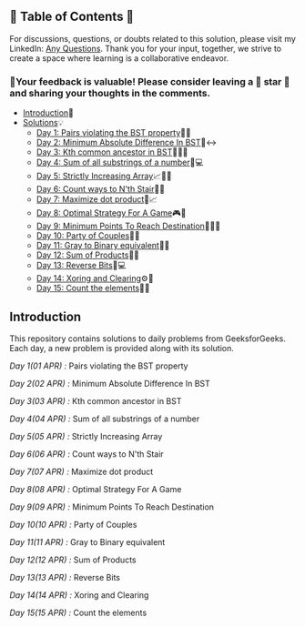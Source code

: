 ## 📜 Table of Contents 📜

For discussions, questions, or doubts related to this solution, please visit my LinkedIn: [Any Questions](https://www.linkedin.com/in/het-patel-8b110525a/). Thank you for your input, together, we strive to create a space where learning is a collaborative endeavor.

### 🔮Your feedback is valuable! Please consider leaving a 🌟 star 🌟 and sharing your thoughts in the comments.

- [Introduction](https://github.com/Hunterdii/GeeksforGeeks-POTD/blob/main/README.md)📝
- [Solutions](https://github.com/Hunterdii/GeeksforGeeks-POTD/tree/main/April%202024%20GFG%20SOLUTION)💡
  - [Day 1: Pairs violating the BST property](https://github.com/Hunterdii/GeeksforGeeks-POTD/blob/main/April%202024%20GFG%20SOLUTION/01(April)%20Pairs%20violating%20the%20BST%20property.md)🌳🚫
  - [Day 2: Minimum Absolute Difference In BST](https://github.com/Hunterdii/GeeksforGeeks-POTD/blob/main/April%202024%20GFG%20SOLUTION/02(April)%20Minimum%20Absolute%20Difference%20In%20BST.md)🌳↔️
  - [Day 3: Kth common ancestor in BST](https://github.com/Hunterdii/GeeksforGeeks-POTD/blob/main/April%202024%20GFG%20SOLUTION/03(April)%20Kth%20common%20ancestor%20in%20BST.md)🌳🕵️‍♂️
  - [Day 4: Sum of all substrings of a number](https://github.com/Hunterdii/GeeksforGeeks-POTD/blob/main/April%202024%20GFG%20SOLUTION/04(April)%20Sum%20of%20all%20substrings%20of%20a%20number.md)🔢💻
  - [Day 5: Strictly Increasing Array](https://github.com/Hunterdii/GeeksforGeeks-POTD/blob/main/April%202024%20GFG%20SOLUTION/05(April)%20Strictly%20Increasing%20Array.md)📈🔼🔢
  - [Day 6: Count ways to N'th Stair](https://github.com/Hunterdii/GeeksforGeeks-POTD/blob/main/April%202024%20GFG%20SOLUTION/06(April)%20Count%20Ways%20to%20N'th%20Stair.md)🔢🎢
  - [Day 7: Maximize dot product](https://github.com/Hunterdii/GeeksforGeeks-POTD/blob/main/April%202024%20GFG%20SOLUTION/07(April)%20Maximize%20dot%20product.md)🎯📈
  - [Day 8: Optimal Strategy For A Game](https://github.com/Hunterdii/GeeksforGeeks-POTD/blob/main/April%202024%20GFG%20SOLUTION/08(April)%20Optimal%20Strategy%20For%20A%20Game.md)🎮🤔
  - [Day 9: Minimum Points To Reach Destination](https://github.com/Hunterdii/GeeksforGeeks-POTD/blob/main/April%202024%20GFG%20SOLUTION/09(April)%20Minimum%20Points%20To%20Reach%20Destination.md)🏃‍♂️🎯
  - [Day 10: Party of Couples](https://github.com/Hunterdii/GeeksforGeeks-POTD/blob/main/April%202024%20GFG%20SOLUTION/10(April)%20Party%20of%20Couples.md)👫🥂
  - [Day 11: Gray to Binary equivalent](https://github.com/Hunterdii/GeeksforGeeks-POTD/blob/main/April%202024%20GFG%20SOLUTION/11(April)%20Gray%20to%20Binary%20equivalent.md)🧮🔣
  - [Day 12: Sum of Products](https://github.com/Hunterdii/GeeksforGeeks-POTD/blob/main/April%202024%20GFG%20SOLUTION/12(April)%20Sum%20of%20Products.md)🔢➕
  - [Day 13: Reverse Bits](https://github.com/Hunterdii/GeeksforGeeks-POTD/blob/main/April%202024%20GFG%20SOLUTION/13(April)%20Reverse%20Bits.md)🔀💻
  - [Day 14: Xoring and Clearing](https://github.com/Hunterdii/GeeksforGeeks-POTD/blob/main/April%202024%20GFG%20SOLUTION/14(April)%20Xoring%20and%20Clearing.md)⚙️🧹
  - [Day 15: Count the elements](https://github.com/Hunterdii/GeeksforGeeks-POTD/blob/main/April%202024%20GFG%20SOLUTION/15(April)%20Count%20the%20elements.md)🔢🔝
## Introduction

This repository contains solutions to daily problems from GeeksforGeeks. Each day, a new problem is provided along with its solution.

*Day 1(01 APR) :* Pairs violating the BST property

*Day 2(02 APR) :* Minimum Absolute Difference In BST

*Day 3(03 APR) :* Kth common ancestor in BST

*Day 4(04 APR) :* Sum of all substrings of a number

*Day 5(05 APR) :* Strictly Increasing Array

*Day 6(06 APR) :* Count ways to N'th Stair

*Day 7(07 APR) :* Maximize dot product

*Day 8(08 APR) :* Optimal Strategy For A Game

*Day 9(09 APR) :* Minimum Points To Reach Destination

*Day 10(10 APR) :* Party of Couples

*Day 11(11 APR) :* Gray to Binary equivalent

*Day 12(12 APR) :* Sum of Products

*Day 13(13 APR) :* Reverse Bits

*Day 14(14 APR) :* Xoring and Clearing

*Day 15(15 APR) :* Count the elements
